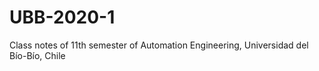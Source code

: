 # UBB-2020-1
Class notes of 11th semester of Automation Engineering, Universidad del Bío-Bío, Chile
